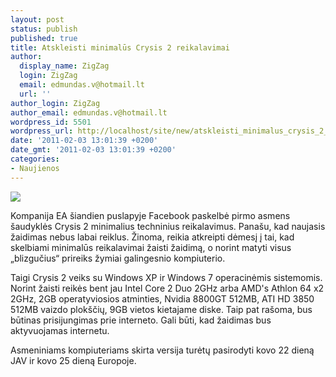 ```yaml
---
layout: post
status: publish
published: true
title: Atskleisti minimalūs Crysis 2 reikalavimai
author:
  display_name: ZigZag
  login: ZigZag
  email: edmundas.v@hotmail.lt
  url: ''
author_login: ZigZag
author_email: edmundas.v@hotmail.lt
wordpress_id: 5501
wordpress_url: http://localhost/site/new/atskleisti_minimalus_crysis_2_reikalavimai/
date: '2011-02-03 13:01:39 +0200'
date_gmt: '2011-02-03 13:01:39 +0200'
categories:
- Naujienos
---
```

<div class="imgright"><img src="http://technews.lt/upload/c0a2755d875d9fa612ee151b7dc5b62c381.jpg"  /></div>
<p>Kompanija EA šiandien puslapyje Facebook paskelbė pirmo asmens šaudyklės Crysis 2 minimalius techninius reikalavimus. Panašu, kad naujasis žaidimas nebus labai reiklus. Žinoma, reikia atkreipti dėmesį į tai, kad skelbiami minimalūs reikalavimai žaisti žaidimą, o norint matyti visus „blizgučius“ prireiks žymiai galingesnio kompiuterio.  </p>
<p>Taigi Crysis 2 veiks su Windows XP ir Windows 7 operacinėmis sistemomis. Norint žaisti reikės bent jau Intel Core 2 Duo 2GHz arba AMD's Athlon 64 x2 2GHz, 2GB operatyviosios atminties,  Nvidia 8800GT 512MB, ATI HD 3850 512MB vaizdo plokščių, 9GB vietos kietajame diske. Taip pat rašoma, bus būtinas prisijungimas prie interneto. Gali būti, kad žaidimas bus aktyvuojamas internetu.</p>
<p>Asmeniniams kompiuteriams skirta versija turėtų pasirodyti kovo 22 dieną JAV ir kovo 25 dieną Europoje.<br /></p>

